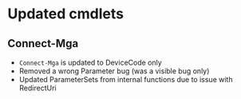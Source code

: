 
# Updated cmdlets
## Connect-Mga
- `Connect-Mga` is updated to DeviceCode only 
- Removed a wrong Parameter bug (was a visible bug only)
- Updated ParameterSets from internal functions due to issue with RedirectUri

